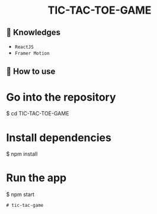 <h1 align="center">TIC-TAC-TOE-GAME</h1>


## :rocket: Knowledges
 - `ReactJS`
 - `Framer Motion`

## :book: How to use


# Go into the repository
$ cd TIC-TAC-TOE-GAME

# Install dependencies
$ npm install

# Run the app
$ npm start
```
#   t i c - t a c - g a m e  
 